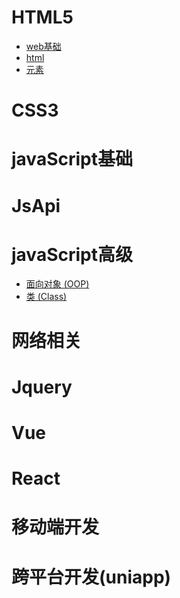 # HTML5
- [web基础]()
- [html]()
- [元素]()

# CSS3
# javaScript基础
# JsApi



# javaScript高级
   - [面向对象 (OOP)](file/JsSenior/OO.md)
   - [类 (Class)](file/JsSenior/Class.md) 


# 网络相关

# Jquery
# Vue
# React
# 移动端开发
# 跨平台开发(uniapp)
<!-- # 🎉关于本站 -->
